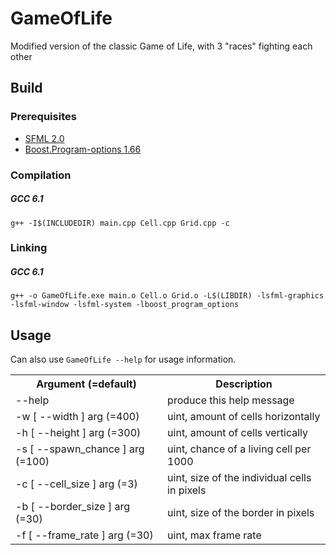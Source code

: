 # GameOfLife
Modified version of the classic Game of Life, with 3 "races" fighting each other

<h2>Build</h2>

<h3>Prerequisites</h3>

<ul>
<li><a href=https://www.sfml-dev.org/>SFML 2.0</a></li>
<li><a href=http://www.boost.org/doc/libs/1_66_0/doc/html/program_options.html>Boost.Program-options 1.66</a></li>
</ul>

<h3>Compilation</h3>

<h5>GCC 6.1</h5>
<code>g++ -I$(INCLUDEDIR) main.cpp Cell.cpp Grid.cpp -c</code>

<h3>Linking</h3>

<h5>GCC 6.1</h5>
<code>g++ -o GameOfLife.exe main.o Cell.o Grid.o -L$(LIBDIR) -lsfml-graphics -lsfml-window -lsfml-system -lboost_program_options</code>

<h2>Usage</h2>

<table>
<tr><th>Argument (=default)</th><th>Description</th></tr>
<tr><td>--help</td><td>produce this help message</td></tr>
<tr><td>-w [ --width ] arg (=400)</td><td>uint, amount of cells horizontally</td></tr>
<tr><td>-h [ --height ] arg (=300)</td><td>uint, amount of cells vertically</td></tr>
<tr><td>-s [ --spawn_chance ] arg (=100)</td><td>uint, chance of a living cell per 1000</td></tr>
<tr><td>-c [ --cell_size ] arg (=3)</td><td>uint, size of the individual cells in pixels</td></tr>
<tr><td>-b [ --border_size ] arg (=30)</td><td>uint, size of the border in pixels</td></tr>
<tr><td>-f [ --frame_rate ] arg (=30)</td><td>uint, max frame rate</td></tr>

<p>Can also use <code>GameOfLife --help</code> for usage information.</p>
